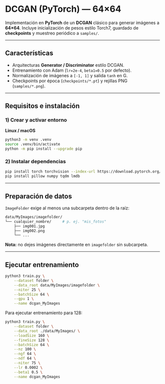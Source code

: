# DCGAN (PyTorch) — 64×64

Implementación en **PyTorch** de un **DCGAN** clásico para generar imágenes a **64×64**. Incluye inicialización de pesos estilo Torch7, guardado de **checkpoints** y muestreo periódico a `samples/`.

---

## Características

- Arquitecturas **Generator / Discriminator** estilo DCGAN.
- Entrenamiento con Adam (`lr=2e-4`, `beta1=0.5` por defecto).
- Normalización de imágenes a `[-1, 1]` y salida `tanh` en G.
- Checkpoints por época (`checkpoints/*.pt`) y rejillas PNG (`samples/*.png`).

---

## Requisitos e instalación

### 1) Crear y activar entorno

**Linux / macOS**

```bash
python3 -m venv .venv
source .venv/bin/activate
python -m pip install --upgrade pip
```

### 2) Instalar dependencias

```bash
pip install torch torchvision --index-url https://download.pytorch.org/whl/cu121
pip install pillow numpy tqdm lmdb
```

---

## Preparación de datos

`ImageFolder` exige al menos una subcarpeta dentro de la raíz:

```bash
data/MyImages/imagefolder/
└── cualquier_nombre/     # p. ej. "mis_fotos"
    ├── img001.jpg
    ├── img002.png
    └── ...
```

**Nota:** no dejes imágenes directamente en `imagefolder` sin subcarpeta.

---

## Ejecutar entrenamiento

```bash
python3 train.py \
    --dataset folder \
    --data_root data/MyImages/imagefolder \
    --niter 25 \
    --batchSize 64 \
    --gpu 1 \
    --name dcgan_MyImages
```

Para ejecutar entrenamiento para 128:

```bash
python3 train.py \
    --dataset folder \
    --data_root ./data/MyImages/ \
    --loadSize 160 \
    --fineSize 128 \
    --batchSize 64 \
    --nz 100 \
    --ngf 64 \
    --ndf 64 \
    --niter 75 \
    --lr 0.0002 \
    --beta1 0.5 \
    --name dcgan_MyImages
```
